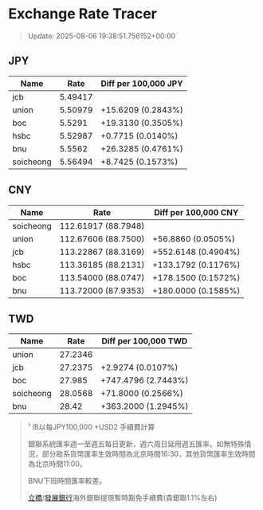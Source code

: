 # Exchange Rate Tracer

> Update: 2025-08-06 19:38:51.756152+00:00

## JPY

| Name      |    Rate | Diff per 100,000 JPY   |
|-----------|---------|------------------------|
| jcb       | 5.49417 |                        |
| union     | 5.50979 | +15.6209 (0.2843%)     |
| boc       | 5.5291  | +19.3130 (0.3505%)     |
| hsbc      | 5.52987 | +0.7715 (0.0140%)      |
| bnu       | 5.5562  | +26.3285 (0.4761%)     |
| soicheong | 5.56494 | +8.7425 (0.1573%)      |

## CNY

| Name      | Rate                | Diff per 100,000 CNY   |
|-----------|---------------------|------------------------|
| soicheong | 112.61917	(88.7948) |                        |
| union     | 112.67606	(88.7500) | +56.8860 (0.0505%)     |
| jcb       | 113.22867	(88.3169) | +552.6148 (0.4904%)    |
| hsbc      | 113.36185	(88.2131) | +133.1792 (0.1176%)    |
| boc       | 113.54000	(88.0747) | +178.1500 (0.1572%)    |
| bnu       | 113.72000	(87.9353) | +180.0000 (0.1585%)    |

## TWD

| Name      |    Rate | Diff per 100,000 TWD   |
|-----------|---------|------------------------|
| union     | 27.2346 |                        |
| jcb       | 27.2375 | +2.9274 (0.0107%)      |
| boc       | 27.985  | +747.4796 (2.7443%)    |
| soicheong | 28.0568 | +71.8000 (0.2566%)     |
| bnu       | 28.42   | +363.2000 (1.2945%)    |


> ¹ IB以每JPY100,000 +USD2 手續費計算
>
> 銀聯系統匯率週一至週五每日更新，週六周日延用週五匯率。如無特殊情況，部分歐系貨幣匯率生效時間為北京時間16:30，其他貨幣匯率生效時間為北京時間11:00。
>
> BNU下班時間匯率較差。
>
> [立橋](https://www.wlbank.com.mo/uploads/ueditor/file/20181211/1544536513900230.pdf)/[發展銀行](https://www.mdb.com.mo/Service_Charges_20230728.pdf)海外銀聯提現暫時豁免手續費(貴銀聯1.1%左右)

